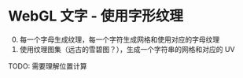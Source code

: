 # WebGL 文字 - 使用字形纹理

0. 每一个字母生成纹理，每一个字符生成网格和使用对应的字母纹理
1. 使用纹理图集（远古的雪碧图？），生成一个字符串的网格和对应的 UV

TODO: 需要理解位置计算
